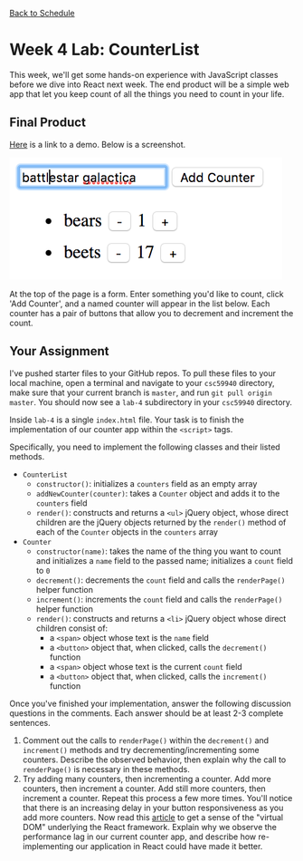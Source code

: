 [Back to Schedule](../schedule.md)

# Week 4 Lab: CounterList

This week, we'll get some hands-on experience with JavaScript classes before we dive into React next week. The end product will be a simple web app that let you keep count of all the things you need to count in your life.

## Final Product

[Here](https://csc59940.github.io/demo/4/index.html) is a link to a demo. Below is a screenshot.

![demo](../images/04/demo.png)

At the top of the page is a form. Enter something you'd like to count, click 'Add Counter', and a named counter will appear in the list below. Each counter has a pair of buttons that allow you to decrement and increment the count.

## Your Assignment

I've pushed starter files to your GitHub repos. To pull these files to your local machine, open a terminal and navigate to your `csc59940` directory, make sure that your current branch is `master`, and run `git pull origin master`. You should now see a `lab-4` subdirectory in your `csc59940` directory.

Inside `lab-4` is a single `index.html` file. Your task is to finish the implementation of our counter app within the `<script>` tags.

Specifically, you need to implement the following classes and their listed methods.
- `CounterList`
  - `constructor()`: initializes a `counters` field as an empty array
  - `addNewCounter(counter)`: takes a `Counter` object and adds it to the `counters` field
  - `render()`: constructs and returns a `<ul>` jQuery object, whose direct children are the jQuery objects returned by the `render()` method of each of the `Counter` objects in the `counters` array
- `Counter`
  - `constructor(name)`: takes the name of the thing you want to count and initializes a `name` field to the passed name; initializes a `count` field to `0`
  - `decrement()`: decrements the `count` field and calls the `renderPage()` helper function
  - `increment()`: increments the `count` field and calls the `renderPage()` helper function
  - `render()`: constructs and returns a `<li>` jQuery object whose direct children consist of:
    - a `<span>` object whose text is the `name` field
    - a `<button>` object that, when clicked, calls the `decrement()` function
    - a `<span>` object whose text is the current `count` field
    - a `<button>` object that, when clicked, calls the `increment()` function

Once you've finished your implementation, answer the following discussion questions in the comments. Each answer should be at least 2-3 complete sentences.

1. Comment out the calls to `renderPage()` within the `decrement()` and `increment()` methods and try decrementing/incrementing some counters. Describe the observed behavior, then explain why the call to `renderPage()` is necessary in these methods.
2. Try adding many counters, then incrementing a counter. Add more counters, then increment a counter. Add still more counters, then increment a counter. Repeat this process a few more times. You'll notice that there is an increasing delay in your button responsiveness as you add more counters. Now read this [article](https://www.codecademy.com/articles/react-virtual-dom) to get a sense of the "virtual DOM" underlying the React framework. Explain why we observe the performance lag in our current counter app, and describe how re-implementing our application in React could have made it better.



